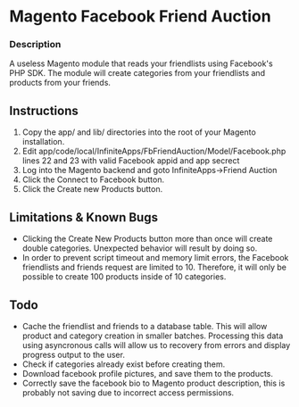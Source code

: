 # Magento Facebook Friend Auction #

### Description ###

A useless Magento module that reads your friendlists using Facebook's PHP SDK.  The module will create categories from your friendlists and products from your friends.

## Instructions ##
1. Copy the app/ and lib/ directories into the root of your Magento installation.
2. Edit app/code/local/InfiniteApps/FbFriendAuction/Model/Facebook.php lines 22 and 23 with valid Facebook appid and app secrect
3. Log into the Magento backend and goto InfiniteApps->Friend Auction
4. Click the Connect to Facebook button.
5. Click the Create new Products button.

## Limitations & Known Bugs ##
* Clicking the Create New Products button more than once will create double categories.  Unexpected behavior will result by doing so.
* In order to prevent script timeout and memory limit errors, the Facebook friendlists and friends request are limited to 10.  Therefore, it will only be possible to create 100 products inside of 10 categories.
 
## Todo ##
* Cache the friendlist and friends to a database table.  This will allow product and category creation in smaller batches.  Processing this data using asyncronous calls will allow us to recovery from errors and display progress output to the user.
* Check if categories already exist before creating them.
* Download facebook profile pictures, and save them to the products.
* Correctly save the facebook bio to Magento product description, this is probably not saving due to incorrect access permissions.